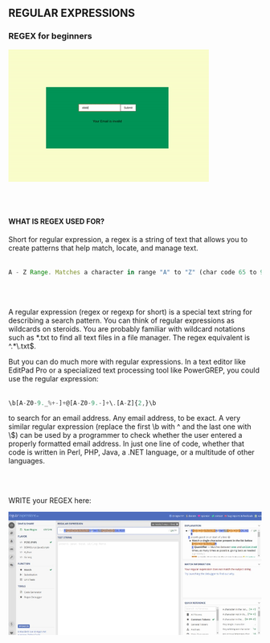 ## REGULAR EXPRESSIONS

### REGEX for beginners

[<img src="./src/img/regex1.gif">](https://regexr.com/)

<br>
<br>

#### WHAT IS REGEX USED FOR?

<p>Short for regular expression, a regex is a string of text that allows you to create patterns that help match, locate, and manage text. </p>

```javascript

A - Z Range. Matches a character in range "A" to "Z" (char code 65 to 90). case sensitive
```

<br>
<br>

<p>A regular expression (regex or regexp for short) is a special text string for describing a search pattern. You can think of regular expressions as wildcards on steroids. You are probably familiar with wildcard notations such as *.txt to find all text files in a file manager. The regex equivalent is ^.*\.txt$.

But you can do much more with regular expressions. In a text editor like EditPad Pro or a specialized text processing tool like PowerGREP, you could use the regular expression:

</p>

```javascript

\b[A-Z0-9._%+-]+@[A-Z0-9.-]+\.[A-Z]{2,}\b
```

<p>
to search for an email address. Any email address, to be exact. A very similar regular expression (replace the first \b with ^ and the last one with \$) can be used by a programmer to check whether the user entered a properly formatted email address. In just one line of code, whether that code is written in Perl, PHP, Java, a .NET language, or a multitude of other languages.</p>

<br>
<br>

<p>WRITE your REGEX here: </p>

[<img src="./src/img/regular-expressions.jpg">](https://regex101.com/)

<br>
